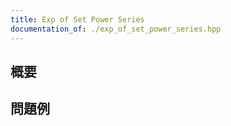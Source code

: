 ```yaml
---
title: Exp of Set Power Series
documentation_of: ./exp_of_set_power_series.hpp
---
```


## 概要

## 問題例

